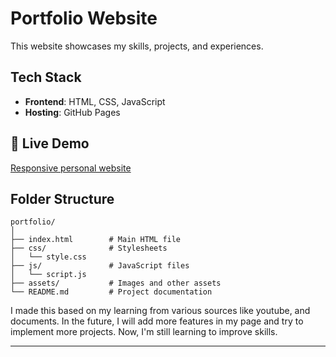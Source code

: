 # Portfolio Website
 This website showcases my skills, projects, and experiences.

## Tech Stack
- **Frontend**: HTML, CSS, JavaScript
- **Hosting**: GitHub Pages

## 👋  Live Demo
[Responsive personal website](https://SilasVerse.github.io/portfolio) 

## Folder Structure
```
portfolio/
│
├── index.html        # Main HTML file
├── css/              # Stylesheets
│   └── style.css
├── js/               # JavaScript files
│   └── script.js
├── assets/           # Images and other assets
└── README.md         # Project documentation
```
I made this based on my learning from various sources like youtube, and documents.
In the future, I will add more features in my page and try to implement more projects. 
Now, I'm still learning to improve skills.

---
